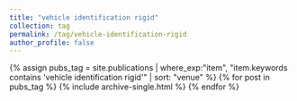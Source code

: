 ```yaml
---
title: "vehicle identification rigid"
collection: tag
permalink: /tag/vehicle-identification-rigid
author_profile: false
---
```

{% assign pubs_tag = site.publications | where_exp:"item", "item.keywords contains 'vehicle identification rigid'" | sort: "venue" %}
{% for post in pubs_tag %}
  {% include archive-single.html %}
{% endfor %}
